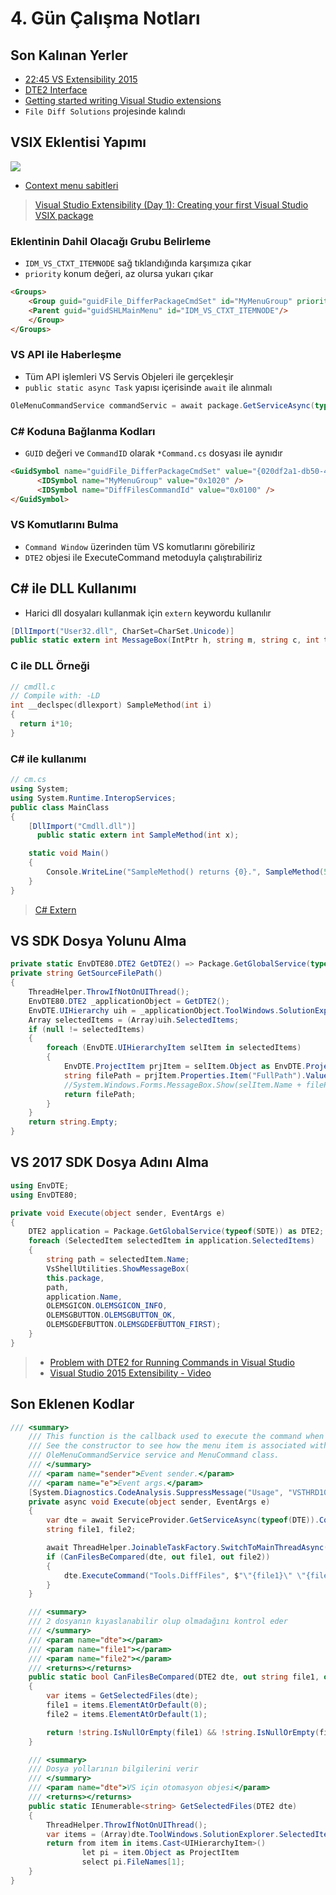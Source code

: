 # 4. Gün Çalışma Notları

## Son Kalınan Yerler

- [22:45 VS Extensibility 2015](https://channel9.msdn.com/events/Build/2016/B886)
- [DTE2 Interface](https://docs.microsoft.com/en-us/dotnet/api/envdte80.dte2?view=visualstudiosdk-2017)
- [Getting started writing Visual Studio extensions](https://devblogs.microsoft.com/visualstudio/getting-started-writing-visual-studio-extensions/)
- `File Diff Solutions` projesinde kalındı

## VSIX Eklentisi Yapımı

![](assets/vsix_extension.png)

- [Context menu sabitleri](https://docs.microsoft.com/en-us/archive/blogs/martintracy/common-context-menu-constants)

> [Visual Studio Extensibility (Day 1): Creating your first Visual Studio VSIX package](https://www.codeproject.com/Articles/1169776/Visual-Studio-Extensibility-Day-Creating-your-firs)

### Eklentinin Dahil Olacağı Grubu Belirleme

- `IDM_VS_CTXT_ITEMNODE` sağ tıklandığında karşımıza çıkar
- `priority` konum değeri, az olursa yukarı çıkar

```html
<Groups>
    <Group guid="guidFile_DifferPackageCmdSet" id="MyMenuGroup" priority="0x0300">
    <Parent guid="guidSHLMainMenu" id="IDM_VS_CTXT_ITEMNODE"/>
    </Group>
</Groups>
```

### VS API ile Haberleşme

- Tüm API işlemleri VS Servis Objeleri ile gerçekleşir
- `public static async Task` yapısı içerisinde `await` ile alınmalı

```c#
OleMenuCommandService commandServic = await package.GetServiceAsync(typeof(IMenuCommandService)) as OleMenuCommandService
 ```

### C# Koduna Bağlanma Kodları

- `GUID` değeri ve `CommandID` olarak `*Command.cs` dosyası ile aynıdır

```html
<GuidSymbol name="guidFile_DifferPackageCmdSet" value="{020df2a1-db50-4da9-b02d-429321000270}">
      <IDSymbol name="MyMenuGroup" value="0x1020" />
      <IDSymbol name="DiffFilesCommandId" value="0x0100" />
</GuidSymbol>
```

### VS Komutlarını Bulma

- `Command Window` üzerinden tüm VS komutlarını görebiliriz
- `DTE2` objesi ile ExecuteCommand metoduyla çalıştırabiliriz

## C# ile DLL Kullanımı

- Harici dll dosyaları kullanmak için `extern` keywordu kullanılır

```c#
[DllImport("User32.dll", CharSet=CharSet.Unicode)]
public static extern int MessageBox(IntPtr h, string m, string c, int type);
```

### C ile DLL Örneği

```c
// cmdll.c
// Compile with: -LD
int __declspec(dllexport) SampleMethod(int i)
{
  return i*10;
}
```

### C# ile kullanımı
```c#
// cm.cs
using System;
using System.Runtime.InteropServices;
public class MainClass
{
    [DllImport("Cmdll.dll")]
      public static extern int SampleMethod(int x);

    static void Main()
    {
        Console.WriteLine("SampleMethod() returns {0}.", SampleMethod(5));
    }
}
```

> [C# Extern](https://docs.microsoft.com/tr-tr/dotnet/csharp/language-reference/keywords/extern)

## VS SDK Dosya Yolunu Alma

```c#
private static EnvDTE80.DTE2 GetDTE2() => Package.GetGlobalService(typeof(EnvDTE.DTE)) as EnvDTE80.DTE2;
private string GetSourceFilePath()
{
    ThreadHelper.ThrowIfNotOnUIThread();
    EnvDTE80.DTE2 _applicationObject = GetDTE2();
    EnvDTE.UIHierarchy uih = _applicationObject.ToolWindows.SolutionExplorer;
    Array selectedItems = (Array)uih.SelectedItems;
    if (null != selectedItems)
    {
        foreach (EnvDTE.UIHierarchyItem selItem in selectedItems)
        {
            EnvDTE.ProjectItem prjItem = selItem.Object as EnvDTE.ProjectItem;
            string filePath = prjItem.Properties.Item("FullPath").Value.ToString();
            //System.Windows.Forms.MessageBox.Show(selItem.Name + filePath);
            return filePath;
        }
    }
    return string.Empty;
}
```

## VS 2017 SDK Dosya Adını Alma

```c#
using EnvDTE;
using EnvDTE80;

private void Execute(object sender, EventArgs e)
{
    DTE2 application = Package.GetGlobalService(typeof(SDTE)) as DTE2;
    foreach (SelectedItem selectedItem in application.SelectedItems)
    {
        string path = selectedItem.Name;
        VsShellUtilities.ShowMessageBox(
        this.package,
        path,
        application.Name,
        OLEMSGICON.OLEMSGICON_INFO,
        OLEMSGBUTTON.OLEMSGBUTTON_OK,
        OLEMSGDEFBUTTON.OLEMSGDEFBUTTON_FIRST);
    }
}
```

> - [Problem with DTE2 for Running Commands in Visual Studio](https://stackoverflow.com/a/53597163)
> - [Visual Studio 2015 Extensibility - Video](https://www.youtube.com/watch?v=MFiRotBsVKU)

## Son Eklenen Kodlar

```c#
/// <summary>
    /// This function is the callback used to execute the command when the menu item is clicked.
    /// See the constructor to see how the menu item is associated with this function using
    /// OleMenuCommandService service and MenuCommand class.
    /// </summary>
    /// <param name="sender">Event sender.</param>
    /// <param name="e">Event args.</param>
    [System.Diagnostics.CodeAnalysis.SuppressMessage("Usage", "VSTHRD100:Avoid async void methods", Justification = "<Pending>")]
    private async void Execute(object sender, EventArgs e)
    {
        var dte = await ServiceProvider.GetServiceAsync(typeof(DTE)).ConfigureAwait(false) as DTE2 ?? throw new NullReferenceException("DTE alınamadı");
        string file1, file2;

        await ThreadHelper.JoinableTaskFactory.SwitchToMainThreadAsync();
        if (CanFilesBeCompared(dte, out file1, out file2))
        {
            dte.ExecuteCommand("Tools.DiffFiles", $"\"{file1}\" \"{file2}\"");
        }
    }

    /// <summary>
    /// 2 dosyanın kıyaslanabilir olup olmadağını kontrol eder
    /// </summary>
    /// <param name="dte"></param>
    /// <param name="file1"></param>
    /// <param name="file2"></param>
    /// <returns></returns>
    public static bool CanFilesBeCompared(DTE2 dte, out string file1, out string file2)
    {
        var items = GetSelectedFiles(dte);
        file1 = items.ElementAtOrDefault(0);
        file2 = items.ElementAtOrDefault(1);

        return !string.IsNullOrEmpty(file1) && !string.IsNullOrEmpty(file2);
    }

    /// <summary>
    /// Dosya yollarının bilgilerini verir
    /// </summary>
    /// <param name="dte">VS için otomasyon objesi</param>
    /// <returns></returns>
    public static IEnumerable<string> GetSelectedFiles(DTE2 dte)
    {
        ThreadHelper.ThrowIfNotOnUIThread();
        var items = (Array)dte.ToolWindows.SolutionExplorer.SelectedItems;
        return from item in items.Cast<UIHierarchyItem>()
                let pi = item.Object as ProjectItem
                select pi.FileNames[1];
    }
}
```
